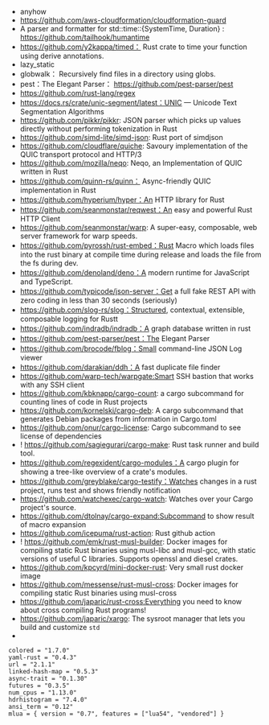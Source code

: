 - anyhow
- https://github.com/aws-cloudformation/cloudformation-guard
- A parser and formatter for std::time::{SystemTime, Duration} : https://github.com/tailhook/humantime
- https://github.com/y2kappa/timed： Rust crate to time your function using derive annotations.
- lazy_static
- globwalk： Recursively find files in a directory using globs.
- pest：The Elegant Parser： https://github.com/pest-parser/pest
- https://github.com/rust-lang/regex
- https://docs.rs/crate/unic-segment/latest：UNIC — Unicode Text Segmentation Algorithms
- https://github.com/pikkr/pikkr: JSON parser which picks up values directly without performing tokenization in Rust
- https://github.com/simd-lite/simd-json: Rust port of simdjson
- https://github.com/cloudflare/quiche:  Savoury implementation of the QUIC transport protocol and HTTP/3
- https://github.com/mozilla/neqo: Neqo, an Implementation of QUIC written in Rust
- https://github.com/quinn-rs/quinn： Async-friendly QUIC implementation in Rust
- https://github.com/hyperium/hyper：An HTTP library for Rust
- https://github.com/seanmonstar/reqwest：An easy and powerful Rust HTTP Client
- https://github.com/seanmonstar/warp: A super-easy, composable, web server framework for warp speeds.
- https://github.com/pyrossh/rust-embed：Rust Macro which loads files into the rust binary at compile time during release and loads the file from the fs during dev.
- https://github.com/denoland/deno：A modern runtime for JavaScript and TypeScript.
- https://github.com/typicode/json-server：Get a full fake REST API with zero coding in less than 30 seconds (seriously)
- https://github.com/slog-rs/slog：Structured, contextual, extensible, composable logging for Rustt
- https://github.com/indradb/indradb：A graph database written in rust
- https://github.com/pest-parser/pest：The Elegant Parser
- https://github.com/brocode/fblog：Small command-line JSON Log viewer
- https://github.com/darakian/ddh：A fast duplicate file finder
- https://github.com/warp-tech/warpgate:Smart SSH bastion that works with any SSH client
- https://github.com/kbknapp/cargo-count: a cargo subcommand for counting lines of code in Rust projects
- https://github.com/kornelski/cargo-deb: A cargo subcommand that generates Debian packages from information in Cargo.toml
- https://github.com/onur/cargo-license: Cargo subcommand to see license of dependencies
- ! https://github.com/sagiegurari/cargo-make: Rust task runner and build tool.
- https://github.com/regexident/cargo-modules：A cargo plugin for showing a tree-like overview of a crate's modules.
- https://github.com/greyblake/cargo-testify：Watches changes in a rust project, runs test and shows friendly notification
- https://github.com/watchexec/cargo-watch: Watches over your Cargo project's source.
- https://github.com/dtolnay/cargo-expand:Subcommand to show result of macro expansion
- https://github.com/icepuma/rust-action: Rust github action
- ! https://github.com/emk/rust-musl-builder: Docker images for compiling static Rust binaries using musl-libc and musl-gcc, with static versions of useful C libraries. Supports openssl and diesel crates.
- https://github.com/kpcyrd/mini-docker-rust: Very small rust docker image
- https://github.com/messense/rust-musl-cross: Docker images for compiling static Rust binaries using musl-cross
- https://github.com/japaric/rust-cross:Everything you need to know about cross compiling Rust programs!
- https://github.com/japaric/xargo: The sysroot manager that lets you build and customize `std`
-

~~~~
colored = "1.7.0"
yaml-rust = "0.4.3"
url = "2.1.1"
linked-hash-map = "0.5.3"
async-trait = "0.1.30"
futures = "0.3.5"
num_cpus = "1.13.0"
hdrhistogram = "7.4.0"
ansi_term = "0.12"
mlua = { version = "0.7", features = ["lua54", "vendored"] }